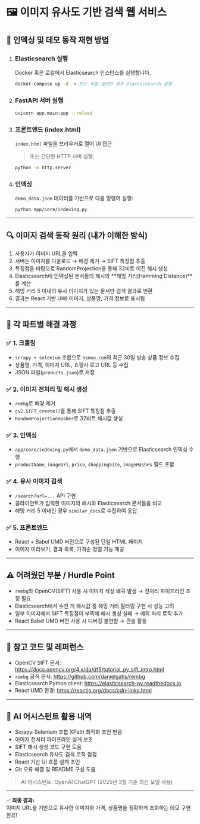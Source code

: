 # 🖼️ 이미지 유사도 기반 검색 웹 서비스

## 📌 인덱싱 및 데모 동작 재현 방법

1. ### Elasticsearch 실행
   Docker 혹은 로컬에서 Elasticsearch 인스턴스를 실행합니다.
   ```bash
   docker-compose up -d  # 또는 직접 설치한 경우 elasticsearch 실행
   ```

2. ### FastAPI 서버 실행
   ```bash
   uvicorn app.main:app --reload
   ```

3. ### 프론트엔드 (index.html)
   `index.html` 파일을 브라우저로 열어 UI 접근
   > 또는 간단한 HTTP 서버 실행:
   ```bash
   python -m http.server
   ```

4. ### 인덱싱
   `demo_data.json` 데이터를 기반으로 다음 명령어 실행:
   ```bash
   python app/core/indexing.py
   ```

---

## 🔍 이미지 검색 동작 원리 (내가 이해한 방식)

1. 사용자가 이미지 URL을 입력
2. 서버는 이미지를 다운로드 → 배경 제거 → SIFT 특징점 추출
3. 특징점을 바탕으로 RandomProjection을 통해 32비트 이진 해시 생성
4. Elasticsearch에 인덱싱된 문서들의 해시와 **해밍 거리(Hamming Distance)**를 계산
5. 해밍 거리 5 이내의 유사 이미지가 있는 문서만 검색 결과로 반환
6. 결과는 React 기반 UI에 이미지, 상품명, 가격 정보로 표시됨

---

## 🧩 각 파트별 해결 과정

### ✅ 1. 크롤링
- `scrapy + selenium` 조합으로 `hsmoa.com`의 최근 30일 방송 상품 정보 수집
- 상품명, 가격, 이미지 URL, 쇼핑사 로고 URL 등 수집
- JSON 파일(`products.json`)로 저장

### ✅ 2. 이미지 전처리 및 해시 생성
- `rembg`로 배경 제거
- `cv2.SIFT_create()`를 통해 SIFT 특징점 추출
- `RandomProjectionHasher`로 32비트 해시값 생성

### ✅ 3. 인덱싱
- `app/core/indexing.py`에서 `demo_data.json` 기반으로 Elasticsearch 인덱싱 수행
- `productName`, `imageUrl`, `price`, `shoppingSite`, `imageHashes` 필드 포함

### ✅ 4. 유사 이미지 검색
- `/search?url=...` API 구현
- 클라이언트가 입력한 이미지의 해시와 Elasticsearch 문서들을 비교
- 해밍 거리 5 이내인 경우 `similar_docs`로 수집하여 응답

### ✅ 5. 프론트엔드
- React + Babel UMD 버전으로 구성된 단일 HTML 페이지
- 이미지 미리보기, 결과 목록, 가격순 정렬 기능 제공

---

## ⚠️ 어려웠던 부분 / Hurdle Point

- `rembg`와 OpenCV(SIFT) 사용 시 이미지 색상 왜곡 발생 → 전처리 파이프라인 조정 필요
- Elasticsearch에서 수천 개 해시값 중 해밍 거리 필터링 구현 시 성능 고려
- 일부 이미지에서 SIFT 특징점이 부족해 해시 생성 실패 → 예외 처리 로직 추가
- React Babel UMD 버전 사용 시 디버깅 불편함 → 콘솔 활용

---

## 🔗 참고 코드 및 레퍼런스

- OpenCV SIFT 문서: https://docs.opencv.org/4.x/da/df5/tutorial_py_sift_intro.html
- `rembg` 공식 문서: https://github.com/danielgatis/rembg
- Elasticsearch Python client: https://elasticsearch-py.readthedocs.io
- React UMD 환경: https://reactjs.org/docs/cdn-links.html

---

## 🤖 AI 어시스턴트 활용 내역

- Scrapy-Selenium 조합 XPath 최적화 조언 받음
- 이미지 전처리 파이프라인 설계 보조
- SIFT 해시 생성 코드 구현 도움
- Elasticsearch 유사도 검색 로직 점검
- React 기반 UI 흐름 설계 조언
- Git 오류 해결 및 README 구성 도움

> AI 어시스턴트: OpenAI ChatGPT (2025년 3월 기준 최신 모델 사용)

---

✅ **최종 결과:**  
이미지 URL을 기반으로 유사한 이미지와 가격, 상품명을 정확하게 조회하는 데모 구현 완료!
